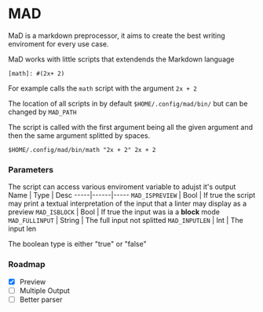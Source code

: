 MAD
===

MaD is a markdown preprocessor, it aims to create the best writing enviroment for every use case.

MaD works with little scripts that extendends the Markdown language
```
[math]: #(2x+ 2)
```
For example calls the `math` script with the argument `2x + 2`

The location of all scripts in by default `$HOME/.config/mad/bin/` but can be changed by `MAD_PATH`

The script is called with the first argument being all the given argument and then the same argument splitted by spaces.
```
$HOME/.config/mad/bin/math "2x + 2" 2x + 2
```

### Parameters

The script can access various enviroment variable to adujst it's output
Name | Type | Desc
-----|------|-----
`MAD_ISPREVIEW` | Bool | If true the script may print a textual interpretation of the input that a linter may display as a preview
`MAD_ISBLOCK` | Bool | If true the input was ia a **block** mode
`MAD_FULLINPUT` | String | The full input not splitted
`MAD_INPUTLEN` | Int | The input len

The boolean type is either "true" or "false"


### Roadmap

- [X] Preview
- [ ] Multiple Output
- [ ] Better parser
